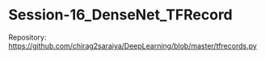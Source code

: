 # Session-16_DenseNet_TFRecord

Repository: https://github.com/chirag2saraiya/DeepLearning/blob/master/tfrecords.py
